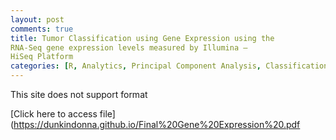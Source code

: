 ```yaml
---
layout: post
comments: true
title: Tumor Classification using Gene Expression using the
RNA-Seq gene expression levels measured by Illumina –
HiSeq Platform
categories: [R, Analytics, Principal Component Analysis, Classification]
---
```

This site does not support format

[Click here to access file](https://dunkindonna.github.io/Final%20Gene%20Expression%20.pdf
